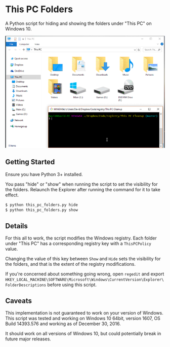 # This PC Folders

A Python script for hiding and showing the folders under "This PC" on Windows 10.

![An example of the script hiding and showing folders under This PC.](screenshots/usage-example.gif)

## Getting Started

Ensure you have Python 3+ installed.

You pass "hide" or "show" when running the script to set the visibility for the folders. Relaunch the Explorer after running the command for it to take effect.

```bash
$ python this_pc_folders.py hide
$ python this_pc_folders.py show
```

## Details

For this all to work, the script modifies the Windows registry. Each folder under "This PC" has a corresponding registry key with a `ThisPCPolicy` value.

Changing the value of this key between `Show` and `Hide` sets the visibility for the folders, and that is the extent of the registry modifications.

If you're concerned about something going wrong, open `regedit` and export `HKEY_LOCAL_MACHINE\SOFTWARE\Microsoft\Windows\CurrentVersion\Explorer\FolderDescriptions` before using this script.

## Caveats

This implementation is not guaranteed to work on your version of Windows. This script was tested and working on Windows 10 64bit, version 1607, OS Build 14393.576 and working as of December 30, 2016.

It should work on all versions of Windows 10, but could potentially break in future major releases.
